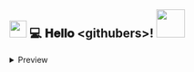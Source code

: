<h2>
  <img src="https://raw.githubusercontent.com/MartinHeinz/MartinHeinz/master/wave.gif" width="30px">
  💻 𝐇𝐞𝐥𝐥𝐨 &lt;githubers&gt;!
  <img src='https://user-images.githubusercontent.com/5713670/87202985-820dcb80-c2b6-11ea-9f56-7ec461c497c3.gif' width="50"'>

</h2>

 <details>
    <summary>Preview</summary>
<br/>
  <img src="https://github.com/demartini/demartini/blob/master/code.gif" width="400px">
<br/>
  <img src="https://media.giphy.com/media/WUlplcMpOCEmTGBtBW/giphy.gif" width="30">
  <br/>
  ####Tatiana Moreno é ✨ <em>SUPER APAIXONADA</em> ✨ por aprender e ensinar.
<br/>
Desde criança criava a sua realidade na mente.
Hoje, ela converte sua imaginação também em linhas de códigos.

Atualmente estuda as seguintes tecnologias:
- HTML;
- CSS;
- JavaScript;
- Kotlin;
<br/>
  <a href="https://in.linkedin.com/in/tatmorenno">
    <img alt="Tatiana Emília Moreno | Linkedin" width="24px" src="https://github.com/TheDudeThatCode/TheDudeThatCode/blob/master/Assets/Linkedin.svg" />
  </a>
  <a href="https://www.instagram.com/tatmorenno/">
    <img alt="Tatiana Emília Moreno | Instagram" width="24px" src="https://github.com/TheDudeThatCode/TheDudeThatCode/blob/master/Assets/Instagram.svg" />
  </a>
  <a href="mailto:tatiana.emilia.morenno@gmail.com">
    <img alt="Tatiana Emília Moreno | Gmail" width="26px" src="https://github.com/TheDudeThatCode/TheDudeThatCode/blob/master/Assets/Gmail.svg" />
  </a>
 <br/>
  </details>
